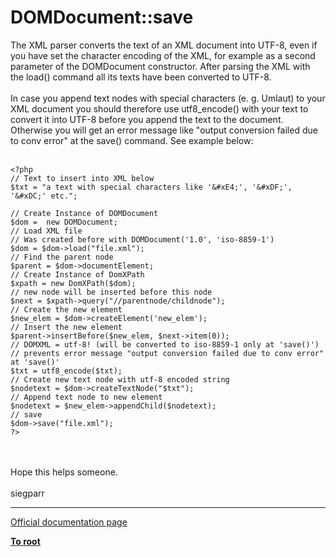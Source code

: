 # DOMDocument::save



The XML parser converts the text of an XML document into UTF-8, even if you have set the character encoding of the XML, for example as a second parameter of the DOMDocument constructor. After parsing the XML with the load() command all its texts have been converted to UTF-8.<br><br>In case you append text nodes with special characters (e. g. Umlaut) to your XML document you should therefore use utf8_encode() with your text to convert it into UTF-8 before you append the text to the document. Otherwise you will get an error message like "output conversion failed due to conv error" at the save() command. See example below:<br><br>

```
<?php
// Text to insert into XML below
$txt = "a text with special characters like '&#xE4;', '&#xDF;', '&#xDC;' etc.";

// Create Instance of DOMDocument
$dom =  new DOMDocument;
// Load XML file
// Was created before with DOMDocument('1.0', 'iso-8859-1')
$dom = $dom->load("file.xml");
// Find the parent node
$parent = $dom->documentElement;
// Create Instance of DomXPath
$xpath = new DomXPath($dom);
// new node will be inserted before this node
$next = $xpath->query("//parentnode/childnode");
// Create the new element
$new_elem = $dom->createElement('new_elem');
// Insert the new element
$parent->insertBefore($new_elem, $next->item(0));
// DOMXML = utf-8! (will be converted to iso-8859-1 only at 'save()')
// prevents error message "output conversion failed due to conv error" at 'save()'
$txt = utf8_encode($txt);
// Create new text node with utf-8 encoded string
$nodetext = $dom->createTextNode("$txt");
// Append text node to new element
$nodetext = $new_elem->appendChild($nodetext);
// save 
$dom->save("file.xml");
?>
```
<br><br>Hope this helps someone.<br><br>siegparr  

---

[Official documentation page](https://www.php.net/manual/en/domdocument.save.php)

**[To root](/README.md)**